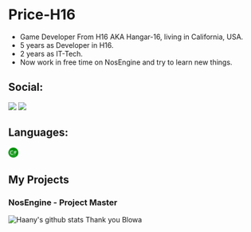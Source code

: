 # Price-H16

- Game Developer From H16 AKA Hangar-16, living in California, USA.
- 5 years as Developer in H16.
- 2 years as IT-Tech.
- Now work in free time on NosEngine and try to learn new things.

## Social:
[![](https://img.shields.io/badge/%40Price--H16-181717?style=flat-square&logo=github)](https://github.com/price-h16)
[![](https://img.shields.io/badge/-Price%230016-%232c2f33?style=flat-square&logo=discord)]()

## Languages:
<code><img height="20" src="https://raw.githubusercontent.com/github/explore/80688e429a7d4ef2fca1e82350fe8e3517d3494d/topics/csharp/csharp.png"></code>

## My Projects

### NosEngine - Project Master

![Haany's github stats Thank you Blowa](https://github-readme-stats.vercel.app/api?username=Price-H16&show_icons=true&hide=[%22issues%22])
